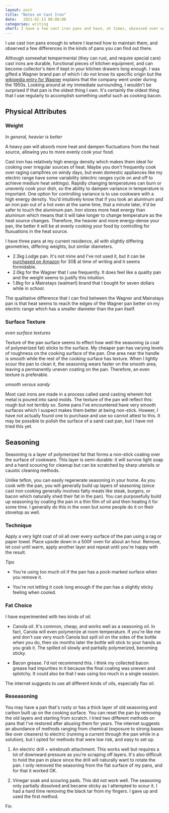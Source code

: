 ```yaml
---
layout: post
title: "Notes on Cast Iron"
date:   2021-02-13 00:00:00
categories: writing
short: I have a few cast iron pans and have, at times, obsessed over using them correctly. These are my notes on cast iron selection and maintenance.
---
```


I use cast iron pans enough to where I learned how to maintain them, and observed a few differences in the kinds of pans you can find out there. 

Although somewhat tempermental (they can rust, and require special care) cast irons are durable, functional pieces of kitchen equipment, and can become collector's item if kept in your kitchen drawers long enough. I was gifted a Wagner brand pan of which I do not know its specific origin but the [wikipedia entry for Wagner](https://en.wikipedia.org/wiki/Wagner_Manufacturing_Company) explains that the company went under during the 1950s. Looking around at my immediate surrounding, I wouldn't be surprised if that pan is the oldest thing I own. It's certainly the oldest thing that I use regularly to accomplish something useful such as cooking bacon.

## Physical Attributes

### Weight

_In general, heavier is better_

A heavy pan will absorb more heat and dampen fluctuations from the heat source, allowing you to more evenly cook your food.

Cast iron has relatively high energy density which makes them ideal for cooking over irregular sources of heat. Maybe you don't frequently cook over raging campfires on windy days, but even domestic appliances like my electric range have some variability (electric ranges cycle on and off to achieve medium heat settings). Rapidly changing temperatures can burn or unevenly cook your dish, so the ability to dampen variance in temperature is important. One option for controlling variance is to use cookware with a high energy density. You'd intuitively know that if you took an aluminum and an iron pan out of a hot oven at the same time, that a minute later, it'd be safer to touch the aluminum pan. Iron stores more heat energy than aluminum which means that it will take longer to change temperature as the heat source changes. Therefore, the heavier and more energy-dense your pan, the better it will be at evenly cooking your food by controlling for fluxuations in the heat source.

I have three pans at my current residence, all with slightly differing geometries, differing weights, but similar diameters.

- 2.3kg Lodge pan. It's not mine and I've not used it, but it can be [purchased on Amazon](https://www.amazon.com/Lodge-Skillet-Pre-Seasoned-10-25-Inch-Silicone/dp/B00WTSCXIS/ref=sr_1_1?dchild=1&keywords=lodge+pan&qid=1613267397&sr=8-1) for 30$ at time of writing and it seems formidable.
- 2.0kg for the Wagner that I use frequently. It does feel like a quality pan and the weight seems to justify this intuition.
- 1.8kg for a Mainstays (walmart) brand that I bought for seven dollars while in school.

The qualitative difference that I can find between the Wagner and Mainstays pan is that heat seems to reach the edges of the Wagner pan better on my electric range which has a smaller diameter than the pan itself.

### Surface Texture

_even surface textures_

Texture of the pan surface seems to effect how well the seasoning (a coat of polymerized fat) sticks to the surface. My cheaper pan has varying levels of roughness on the cooking surface of the pan. One area near the handle is smooth while the rest of the cooking surface has texture. When I lightly scour the pan to clean it, the seasoning wears faster on the smooth area, leaving a permanently uneven coating on the pan. Therefore, an even texture is preferable.

_smooth versus sandy_

Most cast irons are made in a process called sand casting wherein hot metal is poured into sand molds. The texture of the pan will reflect this: rough but not terribly so. Some pans I've encountered have very smooth surfaces which I suspect makes them better at being non-stick. Howeer, I have not actually found one to purchase and use so cannot attest to this. It may be possible to polish the surface of a sand cast pan, but I have not tried this yet.

## Seasoning

Seasoning is a layer of polymerized fat that forms a non-stick coating over the surface of cookware. This layer is semi-durable: it will survive light soap and a hand scouring for cleanup but can be scratched by sharp utensils or caustic cleaning methods. 

Unlike teflon, you can easily regenerate seasoning in your home. As you cook with the pan, you will generally build up layers of seasoning (since cast iron cooking generally involves fatty meats like steak, burgers, or bacon which naturally shed their fat in the pan). You can purposefully build up seasoning by coating the pan in a thin film of oil and then heating it for some time. I generally do this in the oven but some people do it on their stovetop as well.


### Technique

Apply a very light coat of oil all over every surface of the pan using a rag or paper towel. Place upside down in a 500F oven for about an hour. Remove, let cool until warm, apply another layer and repeat until you're happy with the result.

_Tips_

- You're using too much oil if the pan has a pock-marked surface when you remove it.

- You're not letting it cook long enough if the pan has a slightly sticky feeling when cooled.

### Fat Choice

I have experimented with two kinds of oil.

- Canola oil. It's common, cheap, and works well as a seasoning oil. In fact, Canola will even polymerize at room temperature. If you're like me and don't use very much Canola but spill oil on the sides of the bottle when you do, then six months later the bottle will stick to your hands as you grab it. The spilled oil slowly and partially polymerized, becoming sticky.

- Bacon grease. I'd not recommend this. I think my collected bacon grease had impurities in it because the final coating was uneven and splotchy. It could also be that I was using too much in a single session.

The internet suggests to use all different kinds of oils, especially flax oil.

### Reseasoning

You may have a pan that's rusty or has a thick layer of old seasoning and carbon built up on the cooking surface. You can reset the pan by removing the old layers and starting from scratch. I tried two different methods on pans that I've restored after abusing them for years. The internet suggests an abundance of methods ranging from chemical (exposure to strong bases like over cleaners) to electric (running a current through the pan while in a solution), but I opted for methods that were low risk, and easy to set up.

1. An electric drill + wirebrush attachment. This works well but requires a lot of downward pressure as you're scraping off layers. It's also difficult to hold the pan in place since the drill will naturally want to rotate the pan. I only removed the seasoning from the flat surface of my pans, and for that it worked OK.

2. Vinegar soak and scouring pads. This did not work well. The seasoning only partially dissolved and became sticky as I attempted to scour it. I had a hard time removing the black tar from my fingers. I gave up and used the first method.


Fin
